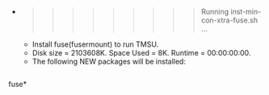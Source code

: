 * >>>>>>>>> Running inst-min-con-xtra-fuse.sh ...
  * Install fuse(fusermount) to run TMSU.
  * Disk size = 2103608K. Space Used = 8K. Runtime = 00:00:00:00.
  * The following NEW packages will be installed:
  ```bash
fuse*
  ```

